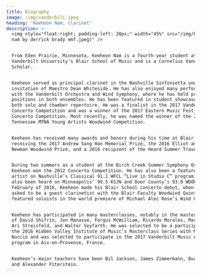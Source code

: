 ```yaml
---
title: Biography
image: /img/vanderbilt.jpeg
heading: 'Keeheon Nam, clarinet'
description: >-
  <img style="float:right; padding-left: 20px;" width="45%" src="/img/keeheon
  nam by derrick brady emf.jpeg)" />


  From Eden Prairie, Minnesota, Keeheon Nam is a fourth-year student at
  Vanderbilt University’s Blair School of Music and is a Cornelius Vanderbilt
  Scholar. 


  Keeheon served as principal clarinet in the Nashville Sinfonietta under the
  invitation of Maestro Dean Whiteside. He has also enjoyed many performances
  with the Vanderbilt Orchestra and Wind Symphony, where he has held principal
  positions in both ensembles. He has been featured in student showcases for
  both solo and chamber repertoire. He was a finalist in the 2017 Vanderbilt
  Concerto Competition and was a winner of the 2017 Eastern Music Festival
  Concerto Competition. Most recently, he was named the winner of the 2017
  Tennessee MTNA Young Artists Woodwind Competition. 


  Keeheon has received many awards and honors during his time at Blair,
  receiving the 2017 Andrew Sang Han Memorial Prize, the 2016 Elliot and Ailsa
  Newman Woodwind Prize, and a 2016 recipient of the Heard Summer Travel Award.


  During two summers as a student at the Birch Creek Summer Symphony Orchestra,
  Keeheon won the 2012 Concerto Competition. He has also been a featured solo
  artist on Nashville’s Classical 91.1 WFCL “Live in Studio C” program and has
  also been heard on Minneapolis’ 99.5 KSJN and Door County’s 93.9 WDOR. In
  February of 2016, Keeheon made his Blair School concerto debut, when he was
  asked to be a guest clarinetist with the Blair Faculty Woodwind Quintet as
  featured soloists in the world premiere of Michael Alec Rose’s Wind Ode.


  Keeheon has participated in many masterclasses, notably in the masterclasses
  of David Shifrin, Jon Manasse, Fergus McWilliam, Ricardo Morales, Mark Nuccio,
  Ari Streisfeld, and Walter Seyfarth. He was selected to be a participant in
  the 2016 Hidden Valley Institute of Music’s Masterclass Series with Mark
  Nuccio and was selected to participate in the 2017 Vanderbilt Music Académie
  program in Aix-en-Provence, France.


  Keeheon’s major teachers have been Bil Jackson, James Zimmermann, Burt Hara,
  and Alexander Fiterstein.
---
```



